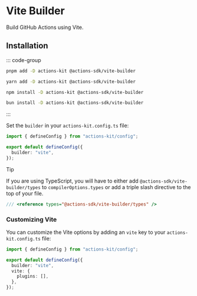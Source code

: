 # Vite Builder

Build GitHub Actions using Vite.

## Installation

::: code-group

```bash [pnpm]
pnpm add -D actions-kit @actions-sdk/vite-builder
```

```bash [yarn]
yarn add -D actions-kit @actions-sdk/vite-builder
```

```bash [npm]
npm install -D actions-kit @actions-sdk/vite-builder
```

```bash [bun]
bun install -D actions-kit @actions-sdk/vite-builder
```

:::

Set the `builder` in your `actions-kit.config.ts` file:

```ts [actions-kit.config.ts]
import { defineConfig } from "actions-kit/config";

export default defineConfig({
  builder: "vite",
});
```

> [!TIP]
> If you are using TypeScript, you will have to either add `@actions-sdk/vite-builder/types` to `compilerOptions.types` or add a triple slash directive to the top of your file.

```ts
/// <reference types="@actions-sdk/vite-builder/types" />
```

### Customizing Vite

You can customize the Vite options by adding an `vite` key to your `actions-kit.config.ts` file:

```ts [actions-kit.config.ts]
import { defineConfig } from "actions-kit/config";

export default defineConfig({
  builder: "vite",
  vite: {
    plugins: [],
  },
});
```
